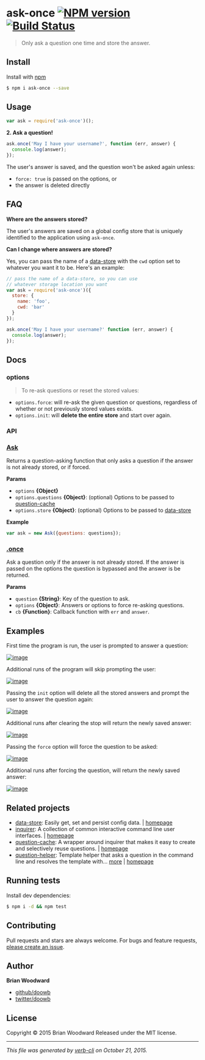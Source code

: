# ask-once [![NPM version](https://badge.fury.io/js/ask-once.svg)](http://badge.fury.io/js/ask-once)  [![Build Status](https://travis-ci.org/doowb/ask-once.svg)](https://travis-ci.org/doowb/ask-once)

> Only ask a question one time and store the answer.

## Install

Install with [npm](https://www.npmjs.com/)

```sh
$ npm i ask-once --save
```

## Usage

```js
var ask = require('ask-once')();
```

**2. Ask a question!**

```js
ask.once('May I have your username?', function (err, answer) {
  console.log(answer);
});
```

The user's answer is saved, and the question won't be asked again unless:

* `force: true` is passed on the options, or
* the answer is deleted directly

## FAQ

**Where are the answers stored?**

The user's answers are saved on a global config store that is uniquely identified to the application using `ask-once`.

**Can I change where answers are stored?**

Yes, you can pass the name of a [data-store](https://github.com/jonschlinkert/data-store) with the `cwd` option set to whatever you want it to be. Here's an example:

```js
// pass the name of a data-store, so you can use
// whatever storage location you want
var ask = require('ask-once')({
  store: {
    name: 'foo',
    cwd: 'bar'
  }
});

ask.once('May I have your username?' function (err, answer) {
  console.log(answer);
});
```

## Docs

### options

> To re-ask questions or reset the stored values:

* `options.force`: will re-ask the given question or questions, regardless of whether or not previously stored values exists.
* `options.init`: will **delete the entire store** and start over again.

### API

### [Ask](index.js#L27)

Returns a question-asking function that only asks a question if the answer is not already stored, or if forced.

**Params**

* `options` **{Object}**
* `options.questions` **{Object}**: (optional) Options to be passed to [question-cache](https://github.com/jonschlinkert/question-cache)
* `options.store` **{Object}**: (optional) Options to be passed to [data-store](https://github.com/jonschlinkert/data-store)

**Example**

```js
var ask = new Ask({questions: questions});
```

### [.once](index.js#L74)

Ask a question only if the answer is not already stored. If
the answer is passed on the options the question is bypassed
and the answer is be returned.

**Params**

* `question` **{String}**: Key of the question to ask.
* `options` **{Object}**: Answers or options to force re-asking questions.
* `cb` **{Function}**: Callback function with `err` and `answer`.

## Examples

First time the program is run, the user is prompted to answer a question:

[![image](https://cloud.githubusercontent.com/assets/995160/9158076/78bf87e6-3ede-11e5-8bbc-dac8a55353c2.png)](https://www.npmjs.com/)

Additional runs of the program will skip prompting the user:

[![image](https://cloud.githubusercontent.com/assets/995160/9158091/ec592b58-3ede-11e5-8f18-4fc4b1327d2b.png)](https://github.com/jonschlinkert/data-store)

Passing the `init` option will delete all the stored answers and prompt the user to answer the question again:

[![image](https://cloud.githubusercontent.com/assets/995160/9158111/22e24ff6-3edf-11e5-95c9-bc2314367557.png)](index.js#L27)

Additional runs after clearing the stop will return the newly saved answer:

[![image](https://cloud.githubusercontent.com/assets/995160/9158120/43c16d60-3edf-11e5-8d85-a98b029fd743.png)](https://github.com/jonschlinkert/question-cache)

Passing the `force` option will force the question to be asked:

[![image](https://cloud.githubusercontent.com/assets/995160/9158137/740bef0e-3edf-11e5-898d-d9ce72f28ad2.png)](https://github.com/jonschlinkert/data-store)

Additional runs after forcing the question, will return the newly saved answer:

[![image](https://cloud.githubusercontent.com/assets/995160/9158144/8fd63550-3edf-11e5-8daa-b19fa251bc66.png)](index.js#L74)

## Related projects

* [data-store](https://www.npmjs.com/package/data-store): Easily get, set and persist config data. | [homepage](https://github.com/jonschlinkert/data-store)
* [inquirer](https://www.npmjs.com/package/inquirer): A collection of common interactive command line user interfaces. | [homepage](https://github.com/sboudrias/Inquirer.js)
* [question-cache](https://www.npmjs.com/package/question-cache): A wrapper around inquirer that makes it easy to create and selectively reuse questions. | [homepage](https://github.com/jonschlinkert/question-cache)
* [question-helper](https://www.npmjs.com/package/question-helper): Template helper that asks a question in the command line and resolves the template with… [more](https://www.npmjs.com/package/question-helper) | [homepage](https://github.com/doowb/question-helper)

## Running tests

Install dev dependencies:

```sh
$ npm i -d && npm test
```

## Contributing

Pull requests and stars are always welcome. For bugs and feature requests, [please create an issue](https://github.com/doowb/ask-once/issues/new).

## Author

**Brian Woodward**

+ [github/doowb](https://github.com/doowb)
+ [twitter/doowb](http://twitter.com/doowb)

## License

Copyright © 2015 Brian Woodward
Released under the MIT license.

***

_This file was generated by [verb-cli](https://github.com/assemble/verb-cli) on October 21, 2015._